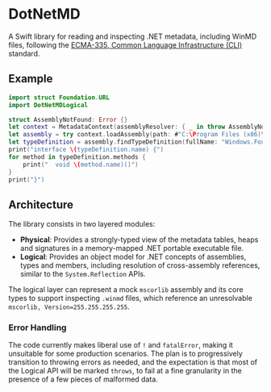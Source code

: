 # DotNetMD

A Swift library for reading and inspecting .NET metadata, including WinMD files, following the [ECMA-335, Common Language Infrastructure (CLI)](https://www.ecma-international.org/publications-and-standards/standards/ecma-335/) standard.

## Example

```swift
import struct Foundation.URL
import DotNetMDLogical

struct AssemblyNotFound: Error {}
let context = MetadataContext(assemblyResolver: { _ in throw AssemblyNotFound() })
let assembly = try context.loadAssembly(path: #"C:\Program Files (x86)\Windows Kits\10\UnionMetadata\10.0.22000.0\Windows.winmd"#)
let typeDefinition = assembly.findTypeDefinition(fullName: "Windows.Foundation.IClosable")!
print("interface \(typeDefinition.name) {")
for method in typeDefinition.methods {
    print("  void \(method.name)()")
}
print("}")
```

## Architecture

The library consists in two layered modules:

- **Physical**: Provides a strongly-typed view of the metadata tables, heaps and signatures in a memory-mapped .NET portable executable file.
- **Logical**: Provides an object model for .NET concepts of assemblies, types and members, including resolution of cross-assembly references, similar to the `System.Reflection` APIs.

The logical layer can represent a mock `mscorlib` assembly and its core types to support inspecting `.winmd` files, which reference an unresolvable `mscorlib, Version=255.255.255.255`.

### Error Handling

The code currently makes liberal use of `!` and `fatalError`, making it unsuitable for some production scenarios. The plan is to progressively transition to throwing errors as needed, and the expectation is that most of the Logical API will be marked `throws`, to fail at a fine granularity in the presence of a few pieces of malformed data.
